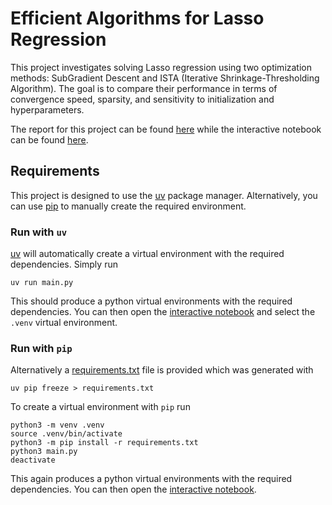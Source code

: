 # Efficient Algorithms for Lasso Regression

This project investigates solving Lasso regression using two optimization methods: SubGradient Descent and ISTA (Iterative Shrinkage-Thresholding Algorithm). The goal is to compare their performance in terms of convergence speed, sparsity,
and sensitivity to initialization and hyperparameters.

The report for this project can be found [here](./report/report.pdf) while the interactive notebook can be found [here](./lasso-regression.ipynb).

## Requirements

This project is designed to use the [uv](https://github.com/astral-sh/uv) package manager. Alternatively, you can use [pip](#run-with-pip) to manually create the required environment.

### Run with `uv`

[uv](https://github.com/astral-sh/uv) will automatically create a virtual environment with the
required dependencies. Simply run

```setup
uv run main.py
```

This should produce a python virtual environments with the required dependencies. You can then open
the [interactive notebook](/lasso-regression.ipynb) and select the `.venv` virtual environment.

### Run with `pip`

Alternatively a [requirements.txt](/requirements.txt) file is provided which was generated with

```setup
uv pip freeze > requirements.txt
```

To create a virtual environment with `pip` run
```
python3 -m venv .venv
source .venv/bin/activate
python3 -m pip install -r requirements.txt
python3 main.py
deactivate
```

This again produces a python virtual environments with the required dependencies. You can then open
the [interactive notebook](/lasso-regression.ipynb).
